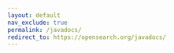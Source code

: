 ```yaml
---
layout: default
nav_exclude: true
permalink: /javadocs/
redirect_to: https://opensearch.org/javadocs/
---
```

